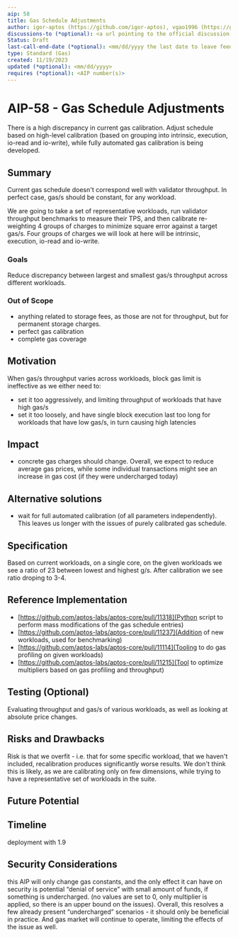 ```yaml
---
aip: 58
title: Gas Schedule Adjustments
author: igor-aptos (https://github.com/igor-aptos), vgao1996 (https://github.com/vgao1996)
discussions-to (*optional): <a url pointing to the official discussion thread>
Status: Draft
last-call-end-date (*optional): <mm/dd/yyyy the last date to leave feedbacks and reviews>
type: Standard (Gas)
created: 11/19/2023
updated (*optional): <mm/dd/yyyy>
requires (*optional): <AIP number(s)>
---
```


# AIP-58 - Gas Schedule Adjustments

There is a high discrepancy in current gas calibration. Adjust schedule based on high-level calibration (based on grouping into intrinsic, execution, io-read and io-write), while fully automated gas calibration is being developed.

## Summary

Current gas schedule doesn't correspond well with validator throughput. In perfect case, gas/s should be constant, for any workload.

We are going to take a set of representative workloads, run validator throughput benchmarks to measure their TPS, and then calibrate re-weighting 4 groups of charges to minimize square error against a target gas/s.
Four groups of charges we will look at here will be intrinsic, execution, io-read and io-write.

### Goals

Reduce discrepancy between largest and smallest gas/s throughput across different workloads.

### Out of Scope

- anything related to storage fees, as those are not for throughput, but for permanent storage charges.
- perfect gas calibration
- complete gas coverage


## Motivation

When gas/s throughput varies across workloads, block gas limit is ineffective as we either need to:
- set it too aggressively, and limiting throughput of workloads that have high gas/s
- set it too loosely, and have single block execution last too long for workloads that have low gas/s, in turn causing high latencies

## Impact

- concrete gas charges should change. Overall, we expect to reduce average gas prices, while some individual transactions might see an increase in gas cost (if they were undercharged today)

## Alternative solutions

- wait for full automated calibration (of all parameters independently). This leaves us longer with the issues of purely calibrated gas schedule.

## Specification

Based on current workloads, on a single core, on the given workloads we see a ratio of 23 between lowest and highest g/s. After calibration we see ratio droping to 3-4.

## Reference Implementation

* [https://github.com/aptos-labs/aptos-core/pull/11318](Python script to perform mass modifications of the gas schedule entries)
* [https://github.com/aptos-labs/aptos-core/pull/11237](Addition of new workloads, used for benchmarking)
* [https://github.com/aptos-labs/aptos-core/pull/11114](Tooling to do gas profiling on given workloads)
* [https://github.com/aptos-labs/aptos-core/pull/11215](Tool to optimize multipliers based on gas profiling and throughput)


## Testing (Optional)

Evaluating throughput and gas/s of various workloads, as well as looking at absolute price changes.

## Risks and Drawbacks

Risk is that we overfit - i.e. that for some specific workload, that we haven't included, recalibration produces significantly worse results.
We don't think this is likely, as we are calibrating only on few dimensions, while trying to have a representative set of workloads in the suite.

## Future Potential



## Timeline

deployment with 1.9

## Security Considerations

this AIP will only change gas constants, and the only effect it can have on security is potential “denial of service” with small amount of funds, if something is undercharged. (no values are set to 0, only multiplier is applied, so there is an upper bound on the issues). 
Overall, this resolves a few already present “undercharged” scenarios - it should only be beneficial in practice.
And gas market will continue to operate, limiting the effects of the issue as well.
